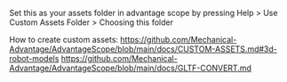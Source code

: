 Set this as your assets folder in advantage scope by pressing Help > Use Custom Assets Folder > Choosing this folder

How to create custom assets:
https://github.com/Mechanical-Advantage/AdvantageScope/blob/main/docs/CUSTOM-ASSETS.md#3d-robot-models
https://github.com/Mechanical-Advantage/AdvantageScope/blob/main/docs/GLTF-CONVERT.md
